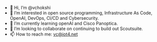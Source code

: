 - 👋 Hi, I’m @vchokshi
- 👀 I’m interested in open source programming, Infrastructure As Code, OpenAI, DevOps, CI/CD and Cybersecurity.
- 🌱 I’m currently learning openAI and Cisco Panoptica.
- 💞️ I’m looking to collaborate on continuing to build out Scoutsuite.
- 📫 How to reach me: vc@iot4.net

<!---
vchokshi/vchokshi is a ✨ special ✨ repository because its `README.md` (this file) appears on your GitHub profile.
You can click the Preview link to take a look at your changes.
--->
